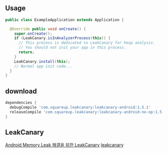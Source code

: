 
## Usage
```java
public class ExampleApplication extends Application {

  @Override public void onCreate() {
    super.onCreate();
    if (LeakCanary.isInAnalyzerProcess(this)) {
      // This process is dedicated to LeakCanary for heap analysis.
      // You should not init your app in this process.
      return;
    }
    LeakCanary.install(this);
    // Normal app init code...
  }
}
```

## download
```groovy
dependencies {
  debugCompile 'com.squareup.leakcanary:leakcanary-android:1.5.1'
  releaseCompile 'com.squareup.leakcanary:leakcanary-android-no-op:1.5.1'
}
```

## LeakCanary
[Android Memory Leak 해결을 위한 LeakCanary](http://dev2.prompt.co.kr/68)
[leakcanary](https://github.com/square/leakcanary)
